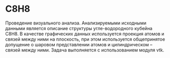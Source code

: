 # C8H8
Проведение визуального анализа. Анализируемыми исходными данными является описание структуры угле-водородного кубейна С8Н8. В качестве графических данных используется проекция атомов и связей между ними на плоскость, при этом используется общепринятое допущение о шаровом представлении атомов и цилиндрическом – связей между ними. Задача выполняется с использованием модуля vtk.
